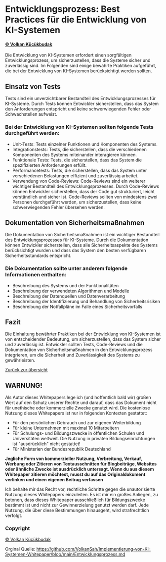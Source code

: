 # Entwicklungsprozess: Best Practices für die Entwicklung von KI-Systemen
#### [© Volkan Kücükbudak](https://github.com/volkansah)
Die Entwicklung von KI-Systemen erfordert einen sorgfältigen Entwicklungsprozess, um sicherzustellen, dass die Systeme sicher und zuverlässig sind. Im Folgenden sind einige bewährte Praktiken aufgeführt, die bei der Entwicklung von KI-Systemen berücksichtigt werden sollten.

## Einsatz von Tests
Tests sind ein unverzichtbarer Bestandteil des Entwicklungsprozesses für KI-Systeme. Durch Tests können Entwickler sicherstellen, dass das System den Anforderungen entspricht und keine schwerwiegenden Fehler oder Schwachstellen aufweist.

### Bei der Entwicklung von KI-Systemen sollten folgende Tests durchgeführt werden:

- Unit-Tests: Tests einzelner Funktionen und Komponenten des Systems.
- Integrationstests: Tests, die sicherstellen, dass die verschiedenen Komponenten des Systems miteinander interagieren können.
- Funktionale Tests: Tests, die sicherstellen, dass das System die spezifizierten Anforderungen erfüllt.
- Performancetests: Tests, die sicherstellen, dass das System unter verschiedenen Belastungen effizient und zuverlässig arbeitet.
- Verwendung von Code-Reviews: Code-Reviews sind ein weiterer wichtiger Bestandteil des Entwicklungsprozesses. Durch Code-Reviews können Entwickler sicherstellen, dass der Code gut strukturiert, leicht verständlich und sicher ist. Code-Reviews sollten von mindestens zwei Personen durchgeführt werden, um sicherzustellen, dass keine schwerwiegenden Fehler übersehen werden.


## Dokumentation von Sicherheitsmaßnahmen
Die Dokumentation von Sicherheitsmaßnahmen ist ein wichtiger Bestandteil des Entwicklungsprozesses für KI-Systeme. Durch die Dokumentation können Entwickler sicherstellen, dass alle Sicherheitsaspekte des Systems berücksichtigt wurden und dass das System den besten verfügbaren Sicherheitsstandards entspricht.

### Die Dokumentation sollte unter anderem folgende Informationen enthalten:

- Beschreibung des Systems und der Funktionalitäten
- Beschreibung der verwendeten Algorithmen und Modelle
- Beschreibung der Datenquellen und Datenverarbeitung
- Beschreibung der Identifizierung und Behandlung von Sicherheitsrisiken
- Beschreibung der Notfallpläne im Falle eines Sicherheitsvorfalls
## Fazit
Die Einhaltung bewährter Praktiken bei der Entwicklung von KI-Systemen ist von entscheidender Bedeutung, um sicherzustellen, dass das System sicher und zuverlässig ist. Entwickler sollten Tests, Code-Reviews und die Dokumentation von Sicherheitsmaßnahmen in den Entwicklungsprozess integrieren, um die Sicherheit und Zuverlässigkeit des Systems zu gewährleisten.

[Zurück zur übersicht](README.md#Themen)

## WARNUNG!
Als Autor dieses Whitepapers lege ich (und hoffentlich bald wir) großen Wert auf den Schutz unserer Rechte und darauf, dass das Dokument nicht für unethische oder kommerzielle Zwecke genutzt wird. Die kostenlose Nutzung dieses Whitepapers ist nur in folgenden Kontexten gestattet:

- Für den persönlichen Gebrauch und zur eigenen Weiterbildung
- Für kleine Unternehmen mit maximal 10 Mitarbeitern
- Für Schulungs- und Bildungszwecke in öffentlichen Schulen und Universitäten weltweit. Die Nutzung in privaten Bildungseinrichtungen ist "ausdrücklich" nicht gestattet!
- Für Ministerien der Bundesrepublik Deutschland

**Jegliche Form von kommerzieller Nutzung, Verbreitung, Verkauf, Werbung oder Zitieren von Textausschnitten für Blogbeiträge, Websites oder ähnliche Zwecke ist ausdrücklich untersagt. Wenn du aus diesem Whitepaper zitieren möchtest, musst du auf das Originaldokument verlinken und einen eigenen Beitrag verfassen**

Ich behalte mir das Recht vor, rechtliche Schritte gegen die unautorisierte Nutzung dieses Whitepapers einzuleiten. Es ist mir ein großes Anliegen, zu betonen, dass dieses Whitepaper ausschließlich für Bildungszwecke bestimmt ist und nicht zur Gewinnerzielung genutzt werden darf. Jede Nutzung, die über diese Bestimmungen hinausgeht, wird strafrechtlich verfolgt.
### Copyright 
[© Volkan Kücükbudak](https://github.com/volkansah)

Orginal Quelle: https://github.com/VolkanSah/Implementierung-von-KI-Systemen-Whitepaper/blob/main/Entwicklungsprozess.md
